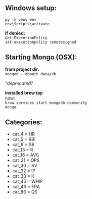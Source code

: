 ## Windows setup:
`py -m venv env`  
`env\Scripts\activate`  

**if denied:**  
`Get-ExecutionPolicy`  
`set-executionpolicy remotesigned`  

## Starting Mongo (OSX):
**from project dir:**  
`mongod --dbpath data/db`  

*^deprecated?*  

**installed brew tap**  
now:  
`brew services start mongodb-community`  
`mongo`  

## Categories:
- cat_4 = HR
- cat_5 = RBI
- cat_6 = SB
- cat_13 = R
- cat_16 = AVG
- cat_21 = OPS
- cat_30 = SV
- cat_32 = IP
- cat_33 = K
- cat_45 = WHIP
- cat_46 = ERA
- cat_86 = QS